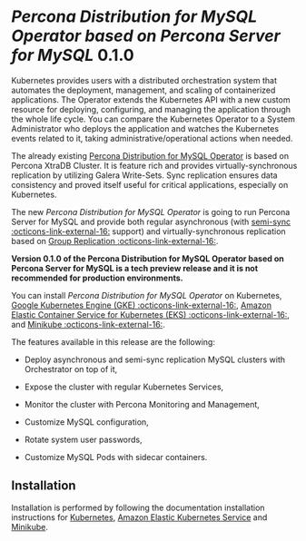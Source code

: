 # *Percona Distribution for MySQL Operator based on Percona Server for MySQL* 0.1.0

Kubernetes provides users with a distributed orchestration system that automates
the deployment, management, and scaling of containerized applications. The
Operator extends the Kubernetes API with a new custom resource for deploying,
configuring, and managing the application through the whole life cycle.
You can compare the Kubernetes Operator to a System Administrator who deploys
the application and watches the Kubernetes events related to it, taking
administrative/operational actions when needed.

The already existing [Percona Distribution for MySQL Operator](https://www.percona.com/doc/kubernetes-operator-for-pxc/index.html) is based on Percona XtraDB Cluster. It is feature rich and provides virtually-synchronous replication by utilizing Galera Write-Sets. Sync replication ensures data consistency and proved itself useful for critical applications, especially on Kubernetes.

The new *Percona Distribution for MySQL Operator* is going to run Percona Server for MySQL and provide both regular asynchronous (with [semi-sync :octicons-link-external-16:](https://dev.mysql.com/doc/refman/8.0/en/replication-semisync.html) support) and virtually-synchronous replication based on [Group Replication :octicons-link-external-16:](https://dev.mysql.com/doc/refman/8.0/en/group-replication.html).

**Version 0.1.0 of the Percona Distribution for MySQL Operator based on Percona Server for MySQL is a tech preview release and it is not recommended for production environments.**

You can install *Percona Distribution for MySQL Operator* on Kubernetes,
[Google Kubernetes Engine (GKE) :octicons-link-external-16:](https://cloud.google.com/kubernetes-engine),
[Amazon Elastic Container Service for Kubernetes (EKS) :octicons-link-external-16:](https://aws.amazon.com/eks/),
and [Minikube :octicons-link-external-16:](https://minikube.sigs.k8s.io/docs/).

The features available in this release are the following:


* Deploy asynchronous and semi-sync replication MySQL clusters with Orchestrator on top of it,


* Expose the cluster with regular Kubernetes Services,


* Monitor the cluster with Percona Monitoring and Management,


* Customize MySQL configuration,


* Rotate system user passwords,


* Customize MySQL Pods with sidecar containers.

## Installation

Installation is performed by following the documentation installation instructions for [Kubernetes](../kubernetes.md), [Amazon Elastic Kubernetes Service](../eks.md) and [Minikube](../minikube.md).
